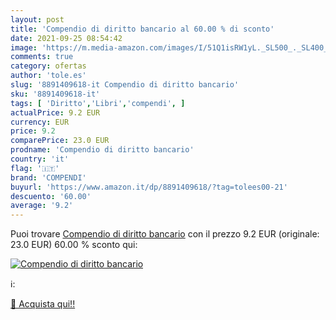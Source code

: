 ```yaml
---
layout: post
title: 'Compendio di diritto bancario al 60.00 % di sconto'
date: 2021-09-25 08:54:42
image: 'https://m.media-amazon.com/images/I/51Q1isRW1yL._SL500_._SL400_.jpg'
comments: true
category: ofertas
author: 'tole.es'
slug: '8891409618-it Compendio di diritto bancario'
sku: '8891409618-it'
tags: [ 'Diritto','Libri','compendi', ]
actualPrice: 9.2 EUR
currency: EUR
price: 9.2
comparePrice: 23.0 EUR
prodname: 'Compendio di diritto bancario'
country: 'it'
flag: '🇮🇹'
brand: 'COMPENDI'
buyurl: 'https://www.amazon.it/dp/8891409618/?tag=tolees00-21'
descuento: '60.00'
average: '9.2'
---
```


Puoi trovare [Compendio di diritto bancario](https://www.amazon.it/dp/8891409618/?tag=tolees00-21) con il prezzo 9.2 EUR (originale: 23.0 EUR) 60.00 % sconto qui:

[![Compendio di diritto bancario](https://m.media-amazon.com/images/I/51Q1isRW1yL._SL500_._SL400_.jpg)](https://www.amazon.it/dp/8891409618/?tag=tolees00-21)

ℹ️:


[🛒 Acquista qui!!](https://www.amazon.it/dp/8891409618/?tag=tolees00-21)
